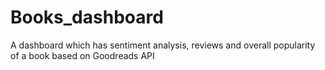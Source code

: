 # Books_dashboard
A dashboard which has sentiment analysis, reviews and overall popularity of a book based on Goodreads API
